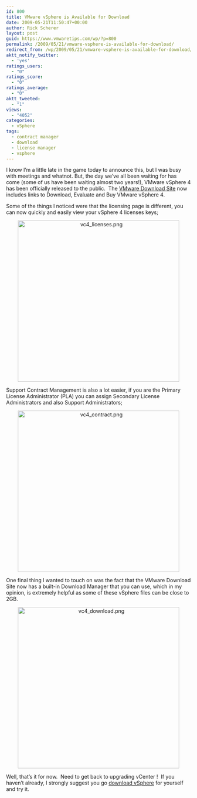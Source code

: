 ```yaml
---
id: 800
title: VMware vSphere is Available for Download
date: 2009-05-21T11:50:47+00:00
author: Rick Scherer
layout: post
guid: https://www.vmwaretips.com/wp/?p=800
permalink: /2009/05/21/vmware-vsphere-is-available-for-download/
redirect_from: /wp/2009/05/21/vmware-vsphere-is-available-for-download/
aktt_notify_twitter:
  - 'yes'
ratings_users:
  - "0"
ratings_score:
  - "0"
ratings_average:
  - "0"
aktt_tweeted:
  - "1"
views:
  - "4052"
categories:
  - vSphere
tags:
  - contract manager
  - download
  - license manager
  - vsphere
---
```

I know I&#8217;m a little late in the game today to announce this, but I was busy with meetings and whatnot. But, the day we&#8217;ve all been waiting for has come (some of us have been waiting almost two years!), VMware vSphere 4 has been officially released to the public.  The <a href="http://www.vmware.com/download" target="_blank">VMware Download Site</a> now includes links to Download, Evaluate and Buy VMware vSphere 4.

Some of the things I noticed were that the licensing page is different, you can now quickly and easily view your vSphere 4 licenses keys;

<p style="text-align: center;">
  <a class="thickbox" href="https://www.vmwaretips.com/wp/wp-content/gallery/screenshots/vc4_licenses.png"><img class="ngg-singlepic ngg-center aligncenter" src="https://www.vmwaretips.com/wp/wp-content/gallery/screenshots/vc4_licenses.png" alt="vc4_licenses.png" width="440" /></a>
</p>

<p style="text-align: left;">
  Support Contract Management is also a lot easier, if you are the Primary License Administrator (PLA) you can assign Secondary License Administrators and also Support Administrators;
</p>

<p style="text-align: center;">
  <a class="thickbox" href="https://www.vmwaretips.com/wp/wp-content/gallery/screenshots/vc4_contract.png"><img class="ngg-singlepic ngg-center aligncenter" src="https://www.vmwaretips.com/wp/wp-content/gallery/screenshots/vc4_contract.png" alt="vc4_contract.png" width="440" /></a>
</p>

<p style="text-align: left;">
  One final thing I wanted to touch on was the fact that the VMware Download Site now has a built-in Download Manager that you can use, which in my opinion, is extremely helpful as some of these vSphere files can be close to 2GB.
</p>

<p style="text-align: center;">
  <a class="thickbox" href="https://www.vmwaretips.com/wp/wp-content/gallery/screenshots/vc4_download.png"><img class="ngg-singlepic ngg-center aligncenter" src="https://www.vmwaretips.com/wp/wp-content/gallery/screenshots/vc4_download.png" alt="vc4_download.png" width="440" /></a>
</p>

<p style="text-align: left;">
  Well, that&#8217;s it for now.  Need to get back to upgrading vCenter !  If you haven&#8217;t already, I strongly suggest you go <a href="http://www.vmware.com/download" target="_blank">download vSphere</a> for yourself and try it.
</p>

<p style="text-align: center;">